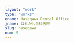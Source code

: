 ```yaml
---
layout: "work"
type: "works"
ename: Hasegawa Dental Office
jname: はせがわ歯科医院
slug: hasegawa
num: 9
---
```

